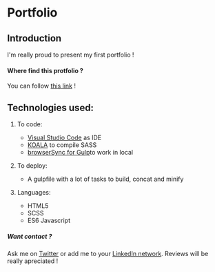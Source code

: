 # Portfolio

## Introduction
I'm really proud to present my first portfolio !

#### Where find this protfolio ?
You can follow [this link](http://matthieutoussaint.fr) !

## Technologies used:
1. To code:
    - [Visual Studio Code](https://code.visualstudio.com/) as IDE
    - [KOALA](http://koala-app.com/) to compile SASS
    - [browserSync for Gulp](https://www.npmjs.com/package/browser-sync)to work in local

2. To deploy:
    - A gulpfile with a lot of tasks to build, concat and minify

3. Languages:
    - HTML5
    - SCSS
    - ES6 Javascript
    
##### Want contact ?
Ask me on [Twitter](http://twitter.com/matthieu__tou) or add me to your [LinkedIn network](https://www.linkedin.com/in/matthieu-toussaint/).
Reviews will be really apreciated !
